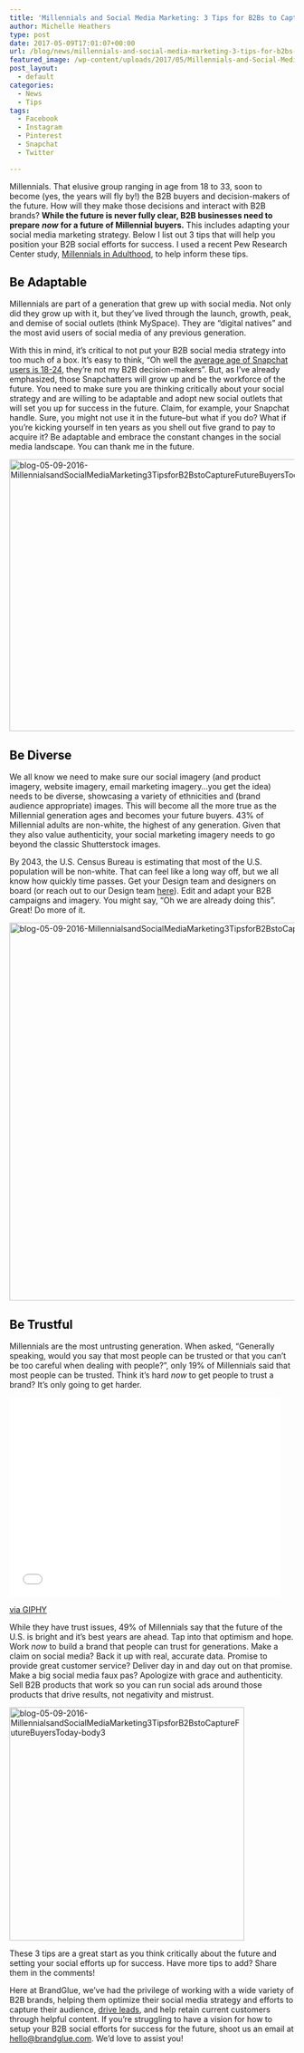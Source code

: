```yaml
---
title: 'Millennials and Social Media Marketing: 3 Tips for B2Bs to Capture Future Buyers Today'
author: Michelle Heathers
type: post
date: 2017-05-09T17:01:07+00:00
url: /blog/news/millennials-and-social-media-marketing-3-tips-for-b2bs-to-capture-future-buyers-today
featured_image: /wp-content/uploads/2017/05/Millennials-and-Social-Media-Marketing-3-Tips-for-B2Bs-to-Capture-Future-Buyers-Today.png
post_layout:
  - default
categories:
  - News
  - Tips
tags:
  - Facebook
  - Instagram
  - Pinterest
  - Snapchat
  - Twitter

---
```

<span style="font-weight: 400;">Millennials. That elusive group ranging in age from 18 to 33, soon to become (yes, the years will fly by!) the B2B buyers and decision-makers of the future. How will they make those decisions and interact with B2B brands? </span>**While the future is never fully clear, B2B businesses need to prepare** **_now_** **for a future of Millennial buyers.** <span style="font-weight: 400;">This includes adapting your social media marketing strategy. Below I list out 3 tips that will help you position your B2B social efforts for success. I used a recent Pew Research Center study, </span>[<span style="font-weight: 400;">Millennials in Adulthood</span>][1]<span style="font-weight: 400;">, to help inform these tips.</span>

## <span style="color: #000000;"><b><b>Be Adaptable</b></b></span>

<span style="font-weight: 400;">Millennials are part of a generation that grew up with social media. Not only did they grow up with it, but they’ve lived through the launch, growth, peak, and demise of social outlets (think MySpace). They are “digital natives” and the most avid users of social media of any previous generation. </span>

<span style="font-weight: 400;">With this in mind, it’s critical to not put your B2B social media strategy into too much of a box. It’s easy to think, “Oh well the </span>[<span style="font-weight: 400;">average age of Snapchat users is 18-24</span>][2]<span style="font-weight: 400;">, they’re not my B2B decision-makers”. But, as I’ve already emphasized, those Snapchatters will grow up and be the workforce of the future. You need to make sure you are thinking critically about your social strategy and are willing to be adaptable and adopt new social outlets that will set you up for success in the future. Claim, for example, your Snapchat handle. Sure, you might not use it in the future&#8211;but what if you do? What if you’re kicking yourself in ten years as you shell out five grand to pay to acquire it? Be adaptable and embrace the constant changes in the social media landscape. You can thank me in the future.</span>

[<img class="aligncenter size-large wp-image-936" src="http://localhost/brandglue/old-website/wp-content/uploads/2016/05/body1-1024x768.png" alt="blog-05-09-2016-MillennialsandSocialMediaMarketing3TipsforB2BstoCaptureFutureBuyersToday-body1" width="640" height="480" srcset="http://localhost/brandglue/old-website/wp-content/uploads/2016/05/body1-1024x768.png 1024w, http://localhost/brandglue/old-website/wp-content/uploads/2016/05/body1-300x225.png 300w, http://localhost/brandglue/old-website/wp-content/uploads/2016/05/body1-768x576.png 768w, http://localhost/brandglue/old-website/wp-content/uploads/2016/05/body1-180x135.png 180w, http://localhost/brandglue/old-website/wp-content/uploads/2016/05/body1-632x474.png 632w, http://localhost/brandglue/old-website/wp-content/uploads/2016/05/body1.png 1200w" sizes="(max-width: 640px) 100vw, 640px" />][3]

## <span style="color: #000000;"><b>Be Diverse</b></span>

<span style="font-weight: 400;">We all know we need to make sure our social imagery (and product imagery, website imagery, email marketing imagery&#8230;you get the idea) needs to be diverse, showcasing a variety of ethnicities and (brand audience appropriate) images. This will become all the more true as the Millennial generation ages and becomes your future buyers. 43% of Millennial adults are non-white, the highest of any generation. Given that they also value authenticity, your social marketing imagery needs to go beyond the classic Shutterstock images. </span>

<span style="font-weight: 400;">By 2043, the U.S. Census Bureau is estimating that most of the U.S. population will be non-white. That can feel like a long way off, but we all know how quickly time passes. Get your Design team and designers on board (or reach out to our Design team </span>[<span style="font-weight: 400;">here</span>][4]<span style="font-weight: 400;">). Edit and adapt your B2B campaigns and imagery. You might say, “Oh we are already doing this”. Great! Do more of it.</span>

[<img class="aligncenter size-full wp-image-937" src="http://localhost/brandglue/old-website/wp-content/uploads/2016/05/body2.jpg" alt="blog-05-09-2016-MillennialsandSocialMediaMarketing3TipsforB2BstoCaptureFutureBuyersToday-body2" width="1000" height="667" srcset="http://localhost/brandglue/old-website/wp-content/uploads/2016/05/body2.jpg 1000w, http://localhost/brandglue/old-website/wp-content/uploads/2016/05/body2-300x200.jpg 300w, http://localhost/brandglue/old-website/wp-content/uploads/2016/05/body2-768x512.jpg 768w, http://localhost/brandglue/old-website/wp-content/uploads/2016/05/body2-180x120.jpg 180w, http://localhost/brandglue/old-website/wp-content/uploads/2016/05/body2-632x422.jpg 632w" sizes="(max-width: 1000px) 100vw, 1000px" />][5]

## <span style="color: #000000;"><b>Be Trustful</b></span>

 <span style="font-weight: 400;">Millennials are the most untrusting generation. When asked, “Generally speaking, would you say that most people can be trusted or that you can’t be too careful when dealing with people?”, only 19% of Millennials said that most people can be trusted. Think it’s hard </span>_<span style="font-weight: 400;">now</span>_ <span style="font-weight: 400;">to get people to trust a brand? It’s only going to get harder. </span>

<iframe class="giphy-embed" src="//giphy.com/embed/9qlG9iHtTIaje" width="480" height="352" frameborder="0" allowfullscreen="allowfullscreen"></iframe>

[via GIPHY][6]

<span style="font-weight: 400;">While they have trust issues, 49% of Millennials say that the future of the U.S. is bright and it’s best years are ahead. Tap into that optimism and hope. Work </span>_<span style="font-weight: 400;">now</span>_ <span style="font-weight: 400;">to build a brand that people can trust for generations. Make a claim on social media? Back it up with real, accurate data. Promise to provide great customer service? Deliver day in and day out on that promise. Make a big social media faux pas? Apologize with grace and authenticity. Sell B2B products that work so you can run social ads around those products that drive results, not negativity and mistrust. </span>

[<img class="aligncenter size-full wp-image-938" src="http://localhost/brandglue/old-website/wp-content/uploads/2016/05/body3.png" alt="blog-05-09-2016-MillennialsandSocialMediaMarketing3TipsforB2BstoCaptureFutureBuyersToday-body3" width="415" height="412" srcset="http://localhost/brandglue/old-website/wp-content/uploads/2016/05/body3.png 415w, http://localhost/brandglue/old-website/wp-content/uploads/2016/05/body3-150x150.png 150w, http://localhost/brandglue/old-website/wp-content/uploads/2016/05/body3-300x298.png 300w, http://localhost/brandglue/old-website/wp-content/uploads/2016/05/body3-180x180.png 180w" sizes="(max-width: 415px) 100vw, 415px" />][7]

<span style="font-weight: 400;">These 3 tips are a great start as you think critically about the future and setting your social efforts up for success. Have more tips to add? Share them in the comments!</span>

<span style="font-weight: 400;">Here at BrandGlue, we’ve had the privilege of working with a wide variety of B2B brands, helping them optimize their social media strategy and efforts to capture their audience, </span>[<span style="font-weight: 400;">drive leads</span>][8]<span style="font-weight: 400;">, and help retain current customers through helpful content. If you’re struggling to have a vision for how to setup your B2B social efforts for success for the future, shoot us an email at </span>[<span style="font-weight: 400;">hello@brandglue.com</span>][9]<span style="font-weight: 400;">. We’d love to assist you!</span>

 [1]: http://www.pewsocialtrends.org/2014/03/07/millennials-in-adulthood/
 [2]: http://www.businessinsider.com/update-a-breakdown-of-the-demographics-for-each-of-the-different-social-networks-2015-6
 [3]: http://localhost/brandglue/old-website/wp-content/uploads/2016/05/body1.png
 [4]: http://localhost/brandglue/old-website/free-assessment
 [5]: http://localhost/brandglue/old-website/wp-content/uploads/2016/05/body2.jpg
 [6]: http://giphy.com/gifs/portlandia-9qlG9iHtTIaje
 [7]: http://localhost/brandglue/old-website/wp-content/uploads/2016/05/body3.png
 [8]: http://localhost/brandglue/old-website/portfolio/pgi
 [9]: mailto:hello@brandglue.com